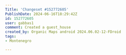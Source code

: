 ```yaml
---
Title: 'Changeset #152772605'
PublishDate: 2024-06-16T18:29:42Z
id: 152772605
user: gabbas1
comment: Created a guest_house
created_by: Organic Maps android 2024.06.02-12-FDroid
tags:
- Montenegro

---
```

